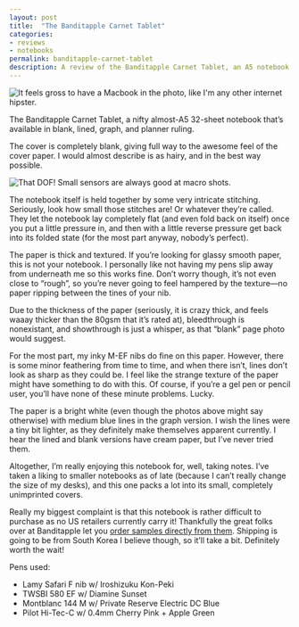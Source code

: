 ```yaml
---
layout: post
title:  "The Banditapple Carnet Tablet"
categories:
- reviews
- notebooks
permalink: banditapple-carnet-tablet
description: A review of the Banditapple Carnet Tablet, an A5 notebook.
---
```


![It feels gross to have a Macbook in the photo, like I'm any other internet hipster.](https://gs1.wac.edgecastcdn.net/8019B6/data.tumblr.com/bd1bb984edbd6841c7019c173c5bbe99/tumblr_ni7of6ng4D1rm5x6do5_1280.jpg)

The Banditapple Carnet Tablet, a nifty almost-A5 32-sheet notebook that’s available in blank, lined, graph, and planner ruling.

The cover is completely blank, giving full way to the awesome feel of the cover paper. I would almost describe is as hairy, and in the best way possible. 

![That DOF! Small sensors are always good at macro shots.](https://www.tumblr.com)

The notebook itself is held together by some very intricate stitching. Seriously, look how small those stitches are! Or whatever they’re called. They let the notebook lay completely flat (and even fold back on itself) once you put a little pressure in, and then with a little reverse pressure get back into its folded state (for the most part anyway, nobody’s perfect).

The paper is thick and textured. If you’re looking for glassy smooth paper, this is not your notebook. I personally like not having my pens slip away from underneath me so this works fine. Don’t worry though, it’s not even close to “rough”, so you’re never going to feel hampered by the texture—no paper ripping between the tines of your nib.

Due to the thickness of the paper (seriously, it is crazy thick, and feels waaay thicker than the 80gsm that it’s rated at), bleedthrough is nonexistant, and showthrough is just a whisper, as that “blank” page photo would suggest.

For the most part, my inky M-EF nibs do fine on this paper. However, there is some minor feathering from time to time, and when there isn’t, lines don’t look as sharp as they could be. I feel like the strange texture of the paper might have something to do with this. Of course, if you’re a gel pen or pencil user, you’ll have none of these minute problems. Lucky.

The paper is a bright white (even though the photos above might say otherwise) with medium blue lines in the graph version. I wish the lines were a tiny bit lighter, as they definitely make themselves apparent currently. I hear the lined and blank versions have cream paper, but I’ve never tried them.

Altogether, I’m really enjoying this notebook for, well, taking notes. I’ve taken a liking to smaller notebooks as of late (because I can’t really change the size of my desks), and this one packs a lot into its small, completely unimprinted covers.

Really my biggest complaint is that this notebook is rather difficult to purchase as no US retailers currently carry it! Thankfully the great folks over at Banditapple let you [order samples directly from them](https://docs.google.com/forms/d/1NsOJFN3Cg6Ud7didQWv2fNSuxqmUuD5SwVQeY01ZFtk/viewform). Shipping is going to be from South Korea I believe though, so it’ll take a bit. Definitely worth the wait!

Pens used:

*   Lamy Safari F nib w/ Iroshizuku Kon-Peki
*   TWSBI 580 EF w/ Diamine Sunset
*   Montblanc 144 M w/ Private Reserve Electric DC Blue
*   Pilot Hi-Tec-C w/ 0.4mm Cherry Pink + Apple Green
